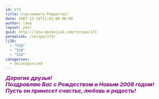 ```yaml
---
id: 173
title: Счастливого Рождества!
date: 2007-12-24T11:01:00-08:00
author: lana
layout: post
guid: http://lana.moskalyuk.com/recipe/173
permalink: /recipe/173/
ljID:
  - "510"
  - "510"
  - "510"
categories:
  - Uncategorized
---
```

**<font size="4" color="#800080"><i><b>Дорогие друзья!&nbsp;<br />Поздравляю Вас с Рождеств</b></i></font>****<font size="4" color="#800080"><i><b>ом </b></i></font>****<font size="4" color="#800080"><i><b>и</b></i></font>****<font size="4" color="#800080"><i><b> </b></i></font>****<font size="4" color="#800080"><i><b>Новым 2008 годом!&nbsp; </b></i></font><font size="4" color="#800080"><i><b>П</b></i></font><font size="4" color="#800080"><i><b>усть он принесет счастьe, любовь и радость!<br /><img alt="" src="http://www.crazy-jokes.com/Christmas-Cartoons/pics/Merry_Christmas_1024.jpg" /></b></i></font>**